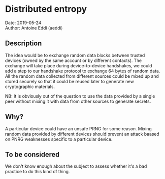 # Distributed entropy

Date: 2019-05-24  
Author: Antoine Eddi (aeddi)

## Description

The idea would be to exchange random data blocks between trusted devices (owned by the same account or by different contacts).
The exchange will take place during device-to-device handshakes, we could add a step to our handshake protocol to exchange 64 bytes of random data.
All the random data collected from different sources could be mixed up and stored securely so that it could be reused later to generate new cryptographic materials.

NB: It is obviously out of the question to use the data provided by a single peer without mixing it with data from other sources to generate secrets.


## Why?

A particular device could have an unsafe PRNG for some reason. Mixing random data provided by different devices should prevent an attack baased on PNRG weaknesses specific to a particular device.


## To be considered

We don't know enough about the subject to assess whether it's a bad practice to do this kind of thing.
